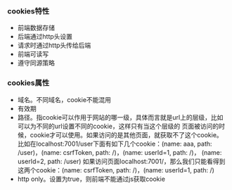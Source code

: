 ### cookies特性
- 前端数据存储
- 后端通过http头设置
- 请求时通过http头传给后端
- 前端可读写
- 遵守同源策略


### cookies属性
- 域名。不同域名，cookie不能混用
- 有效期
- 路径。指cookie可以作用于网站的哪一级，具体而言就是url上的层级，比如可以为不同的url设置不同的cookie，这样只有当这个层级的
页面被访问的时候，cookie才可以使用。如果访问的是其他页面，就获取不了这个cookie。
比如在localhost:7001/user下面有如下几个cookie：(name: aaa, path: /user)，(name: csrfToken, path: /)，(name: userId=1, path: /)，
(name: userId=2, path: /user)
如果访问页面localhost:7001/，那么我们只能看得到这两个cookie：(name: csrfToken, path: /)，(name: userId=1, path: /)
- http only。设置为true，则前端不能通过js获取cookie
